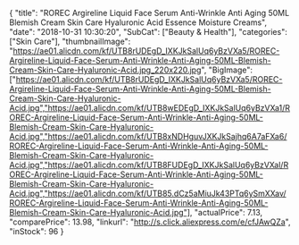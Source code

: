 {
	"title": "ROREC Argireline Liquid Face Serum Anti-Wrinkle Anti Aging 50ML Blemish Cream Skin Care Hyaluronic Acid Essence Moisture Creams",
	"date": "2018-10-31 10:30:20",
	"SubCat": ["Beauty & Health"],
	"categories": ["Skin Care"],
	"thumbnailImage": "https://ae01.alicdn.com/kf/UTB8rUDEgD_IXKJkSalUq6yBzVXa5/ROREC-Argireline-Liquid-Face-Serum-Anti-Wrinkle-Anti-Aging-50ML-Blemish-Cream-Skin-Care-Hyaluronic-Acid.jpg_220x220.jpg",
	"BigImage": ["https://ae01.alicdn.com/kf/UTB8rUDEgD_IXKJkSalUq6yBzVXa5/ROREC-Argireline-Liquid-Face-Serum-Anti-Wrinkle-Anti-Aging-50ML-Blemish-Cream-Skin-Care-Hyaluronic-Acid.jpg","https://ae01.alicdn.com/kf/UTB8wEDEgD_IXKJkSalUq6yBzVXa1/ROREC-Argireline-Liquid-Face-Serum-Anti-Wrinkle-Anti-Aging-50ML-Blemish-Cream-Skin-Care-Hyaluronic-Acid.jpg","https://ae01.alicdn.com/kf/UTB8xNDHguvJXKJkSajhq6A7aFXa6/ROREC-Argireline-Liquid-Face-Serum-Anti-Wrinkle-Anti-Aging-50ML-Blemish-Cream-Skin-Care-Hyaluronic-Acid.jpg","https://ae01.alicdn.com/kf/UTB8FUDEgD_IXKJkSalUq6yBzVXal/ROREC-Argireline-Liquid-Face-Serum-Anti-Wrinkle-Anti-Aging-50ML-Blemish-Cream-Skin-Care-Hyaluronic-Acid.jpg","https://ae01.alicdn.com/kf/UTB85.dCz5aMiuJk43PTq6ySmXXav/ROREC-Argireline-Liquid-Face-Serum-Anti-Wrinkle-Anti-Aging-50ML-Blemish-Cream-Skin-Care-Hyaluronic-Acid.jpg"],
	"actualPrice": 7.13,
	"comparePrice": 13.98,
	"linkurl": "http://s.click.aliexpress.com/e/cfJAwQZa",
	"inStock": 96
}

